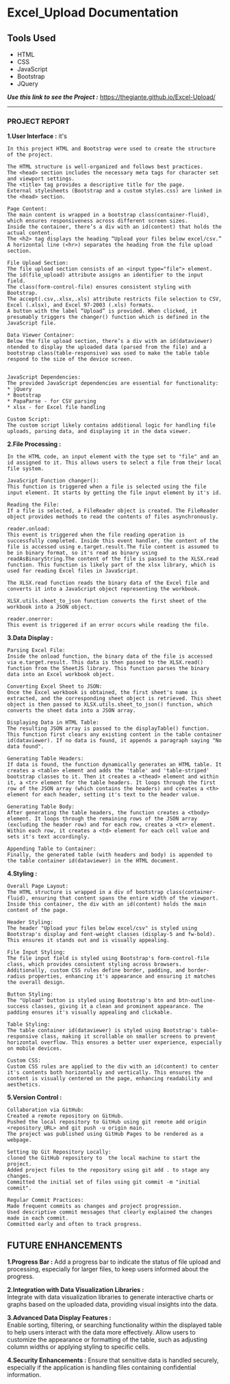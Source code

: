 # Excel_Upload Documentation
## Tools Used
* HTML
* CSS
* JavaScript
* Bootstrap
* JQuery

***Use this link to see the Project :*** https://thegiante.github.io/Excel-Upload/

<hr/>

### PROJECT REPORT

**1.User Interface :**   it's

    In this project HTML and Bootstrap were used to create the structure of the project.

    The HTML structure is well-organized and follows best practices.
    The <head> section includes the necessary meta tags for character set and viewport settings.
    The <title> tag provides a descriptive title for the page.
    External stylesheets (Bootstrap and a custom styles.css) are linked in the <head> section.

    Page Content:
    The main content is wrapped in a bootstrap class(container-fluid), which ensures responsiveness across different screen sizes.
    Inside the container, there’s a div with an id(content) that holds the actual content.
    The <h2> tag displays the heading “Upload your files below excel/csv.”
    A horizontal line (<hr>) separates the heading from the file upload section.

    File Upload Section:
    The file upload section consists of an <input type="file"> element.
    The id(file_upload) attribute assigns an identifier to the input field.
    The class(form-control-file) ensures consistent styling with Bootstrap.
    The accept(.csv,.xlsx,.xls) attribute restricts file selection to CSV, Excel (.xlsx), and Excel 97-2003 (.xls) formats.
    A button with the label “Upload” is provided. When clicked, it presumably triggers the changer() function which is defined in the JavaScript file.

    Data Viewer Container:
    Below the file upload section, there’s a div with an id(dataviewer) ntended to display the uploaded data (parsed from the file) and a bootstrap class(table-responsive) was used to make the table table respond to the size of the device screen.
    

    JavaScript Dependencies:
    The provided JavaScript dependencies are essential for functionality:
    * jQuery 
    * Bootstrap 
    * PapaParse - for CSV parsing
    * xlsx - for Excel file handling

    Custom Script:
    The custom script likely contains additional logic for handling file uploads, parsing data, and displaying it in the data viewer.

**2.File Processing :** 
    
    In the HTML code, an input element with the type set to "file" and an id assigned to it. This allows users to select a file from their local file system.

    JavaScript Function changer():
    This function is triggered when a file is selected using the file input element. It starts by getting the file input element by it's id.

    Reading the File: 
    If a file is selected, a FileReader object is created. The FileReader object provides methods to read the contents of files asynchronously.

    reader.onload:
    This event is triggered when the file reading operation is successfully completed. Inside this event handler, the content of the file is accessed using e.target.result.The file content is assumed to be in binary format, so it's read as binary using readAsBinaryString.The content of the file is passed to the XLSX.read function. This function is likely part of the xlsx library, which is used for reading Excel files in JavaScript.

    The XLSX.read function reads the binary data of the Excel file and converts it into a JavaScript object representing the workbook.

    XLSX.utils.sheet_to_json function converts the first sheet of the workbook into a JSON object.

    reader.onerror:
    This event is triggered if an error occurs while reading the file.

**3.Data Display :** 

    Parsing Excel File:
    Inside the onload function, the binary data of the file is accessed via e.target.result. This data is then passed to the XLSX.read() function from the SheetJS library. This function parses the binary data into an Excel workbook object.

    Converting Excel Sheet to JSON:
    Once the Excel workbook is obtained, the first sheet's name is extracted, and the corresponding sheet object is retrieved. This sheet object is then passed to XLSX.utils.sheet_to_json() function, which converts the sheet data into a JSON array.

    Displaying Data in HTML Table:
    The resulting JSON array is passed to the displayTable() function. This function first clears any existing content in the table container id(dataviewer). If no data is found, it appends a paragraph saying "No data found".

    Generating Table Headers:
    If data is found, the function dynamically generates an HTML table. It creates a <table> element and adds the 'table' and 'table-striped' bootstrap classes to it. Then it creates a <thead> element and within it, a <tr> element for the table headers. It loops through the first row of the JSON array (which contains the headers) and creates a <th> element for each header, setting it's text to the header value.

    Generating Table Body:
    After generating the table headers, the function creates a <tbody> element. It loops through the remaining rows of the JSON array (excluding the header row) and for each row, creates a <tr> element. Within each row, it creates a <td> element for each cell value and sets it's text accordingly.

    Appending Table to Container:
    Finally, the generated table (with headers and body) is appended to the table container id(dataviewer) in the HTML document.

**4.Styling :**

    Overall Page Layout:
    The HTML structure is wrapped in a div of bootstrap class(container-fluid), ensuring that content spans the entire width of the viewport. Inside this container, the div with an id(content) holds the main content of the page.

    Header Styling:
    The header "Upload your files below excel/csv" is styled using Bootstrap's display and font-weight classes (display-5 and fw-bold). This ensures it stands out and is visually appealing.

    File Input Styling:
    The file input field is styled using Bootstrap's form-control-file class, which provides consistent styling across browsers. Additionally, custom CSS rules define border, padding, and border-radius properties, enhancing it's appearance and ensuring it matches the overall design.

    Button Styling:
    The "Upload" button is styled using Bootstrap's btn and btn-outline-success classes, giving it a clean and prominent appearance. The padding ensures it's visually appealing and clickable.

    Table Styling:
    The table container id(dataviewer) is styled using Bootstrap's table-responsive class, making it scrollable on smaller screens to prevent horizontal overflow. This ensures a better user experience, especially on mobile devices.

    Custom CSS:
    Custom CSS rules are applied to the div with an id(content) to center it's contents both horizontally and vertically. This ensures the content is visually centered on the page, enhancing readability and aesthetics.

**5.Version Control :** 

    Collaboration via GitHub:
    Created a remote repository on GitHub.
    Pushed the local repository to GitHub using git remote add origin <repository_URL> and git push -u origin main.
    The project was published using GitHub Pages to be rendered as a webpage.

    Setting Up Git Repository Locally:
    cloned the GitHub repository to  the local machine to start the project.
    Added project files to the repository using git add . to stage any changes.
    Committed the initial set of files using git commit -m "initial commit".

    Regular Commit Practices:
    Made frequent commits as changes and project progression.
    Used descriptive commit messages that clearly explained the changes made in each commit.
    Committed early and often to track progress.

## FUTURE ENHANCEMENTS

**1.Progress Bar :**
    Add a progress bar to indicate the status of file upload and processing, especially for larger files, to keep users informed about the progress.

**2.Integration with Data Visualization Libraries :**    
    Integrate with data visualization libraries to generate interactive charts or graphs based on the uploaded data, providing visual insights into the data.

**3.Advanced Data Display Features :**     
    Enable sorting, filtering, or searching functionality within the displayed table to help users interact with the data more effectively.
    Allow users to customize the appearance or formatting of the table, such as adjusting column widths or applying styling to specific cells.

**4.Security Enhancements :**
    Ensure that sensitive data is handled securely, especially if the application is handling files containing confidential information.
